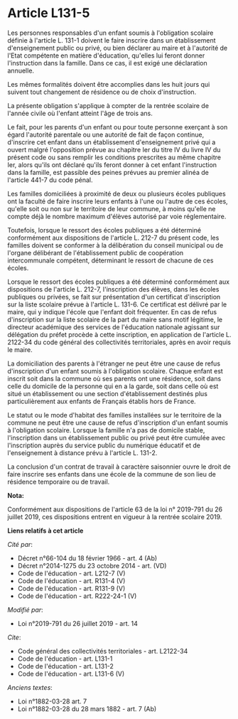 # Article L131-5

Les personnes responsables d'un enfant soumis à l'obligation scolaire définie à l'article L. 131-1 doivent le faire inscrire
dans un établissement d'enseignement public ou privé, ou bien déclarer au maire et à l'autorité de l'Etat compétente en
matière d'éducation, qu'elles lui feront donner l'instruction dans la famille. Dans ce cas, il est exigé une déclaration
annuelle.

Les mêmes formalités doivent être accomplies dans les huit jours qui suivent tout changement de résidence ou de choix
d'instruction.

La présente obligation s'applique à compter de la rentrée scolaire de l'année civile où l'enfant atteint l'âge de trois ans.

Le fait, pour les parents d'un enfant ou pour toute personne exerçant à son égard l'autorité parentale ou une autorité de
fait de façon continue, d'inscrire cet enfant dans un établissement d'enseignement privé qui a ouvert malgré l'opposition
prévue au chapitre Ier du titre IV du livre IV du présent code ou sans remplir les conditions prescrites au même chapitre
Ier, alors qu'ils ont déclaré qu'ils feront donner à cet enfant l'instruction dans la famille, est passible des peines
prévues au premier alinéa de l'article 441-7 du code pénal.

Les familles domiciliées à proximité de deux ou plusieurs écoles publiques ont la faculté de faire inscrire leurs enfants à
l'une ou l'autre de ces écoles, qu'elle soit ou non sur le territoire de leur commune, à moins qu'elle ne compte déjà le
nombre maximum d'élèves autorisé par voie réglementaire.

Toutefois, lorsque le ressort des écoles publiques a été déterminé conformément aux dispositions de l'article L. 212-7 du
présent code, les familles doivent se conformer à la délibération du conseil municipal ou de l'organe délibérant de
l'établissement public de coopération intercommunale compétent, déterminant le ressort de chacune de ces écoles.

Lorsque le ressort des écoles publiques a été déterminé conformément aux dispositions de l'article L. 212-7, l'inscription
des élèves, dans les écoles publiques ou privées, se fait sur présentation d'un certificat d'inscription sur la liste
scolaire prévue à l'article L. 131-6. Ce certificat est délivré par le maire, qui y indique l'école que l'enfant doit
fréquenter. En cas de refus d'inscription sur la liste scolaire de la part du maire sans motif légitime, le directeur
académique des services de l'éducation nationale agissant sur délégation du préfet procède à cette inscription, en
application de l'article L. 2122-34 du code général des collectivités territoriales, après en avoir requis le maire.

La domiciliation des parents à l'étranger ne peut être une cause de refus d'inscription d'un enfant soumis à l'obligation
scolaire. Chaque enfant est inscrit soit dans la commune où ses parents ont une résidence, soit dans celle du domicile de la
personne qui en a la garde, soit dans celle où est situé un établissement ou une section d'établissement destinés plus
particulièrement aux enfants de Français établis hors de France.

Le statut ou le mode d'habitat des familles installées sur le territoire de la commune ne peut être une cause de refus
d'inscription d'un enfant soumis à l'obligation scolaire. Lorsque la famille n'a pas de domicile stable, l'inscription dans
un établissement public ou privé peut être cumulée avec l'inscription auprès du service public du numérique éducatif et de
l'enseignement à distance prévu à l'article L. 131-2.

La conclusion d'un contrat de travail à caractère saisonnier ouvre le droit de faire inscrire ses enfants dans une école de
la commune de son lieu de résidence temporaire ou de travail.

**Nota:**

Conformément aux dispositions de l'article 63 de la loi n° 2019-791 du 26 juillet 2019, ces dispositions entrent en vigueur à
la rentrée scolaire 2019.

**Liens relatifs à cet article**

_Cité par_:

  - Décret n°66-104 du 18 février 1966 - art. 4 (Ab)
  - Décret n°2014-1275 du 23 octobre 2014 - art. (VD)
  - Code de l'éducation - art. L212-7 (V)
  - Code de l'éducation - art. R131-4 (V)
  - Code de l'éducation - art. R131-9 (V)
  - Code de l'éducation - art. R222-24-1 (V)

_Modifié par_:

  - Loi n°2019-791 du 26 juillet 2019 - art. 14

_Cite_:

  - Code général des collectivités territoriales - art. L2122-34
  - Code de l'éducation - art. L131-1
  - Code de l'éducation - art. L131-2
  - Code de l'éducation - art. L131-6 (V)

_Anciens textes_:

  - Loi n°1882-03-28 art. 7
  - Loi n°1882-03-28 du 28 mars 1882 - art. 7 (Ab)

